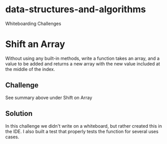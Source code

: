 # data-structures-and-algorithms
Whiteboarding Challenges

# Shift an Array
Without using any built-in methods, write a function takes an array, and a value to be added and returns a new array with the new value included at the middle of the index.

## Challenge
See summary above under Shift on Array

## Solution
In this challenge we didn't write on a whiteboard, but rather created this in the IDE.
I also built a test that properly tests the function for several uses cases.


